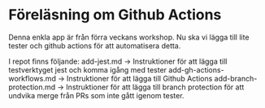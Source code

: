 # Föreläsning om Github Actions

Denna enkla app är från förra veckans workshop. Nu ska vi lägga till lite tester och github actions för att automatisera detta.

I repot finns följande:
add-jest.md -> Instruktioner för att lägga till testverktyget jest och komma igång med tester
add-gh-actions-workflows.md -> Instruktioner för att lägga till Github Actions
add-branch-protection.md -> Instruktioner för att lägga till branch protection för att undvika merge från PRs som inte gått igenom tester.

